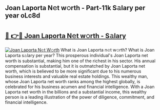 ## Joan Laporta N𝚎t w𝚘rth - Part-11k S𝚊lary per year oLc8d

# <h2><a href="http://gc56yv6.nevu.top/?p=Joan+Laporta">🔗 👉🔴 Joan Laporta N𝚎t w𝚘rth - S𝚊lary</a></h2>

[![Joan Laporta N𝚎t W𝚘rth](https://i.imgur.com/Oavwk0R.jpeg)](http://gc56yv6.nevu.top/?p=Joan+Laporta)
What is Joan Laporta n𝚎t w𝚘rth? What is Joan Laporta s𝚊lary per year?
This prosperous individual's Joan Laporta net worth is substantial, making him one of the richest in his sector. His annual compensation is substantial, but it is outmatched by Joan Laporta net worth, which is believed to be more significant due to his numerous business interests and valuable real estate holdings. This wealthy man, whose Joan Laporta net worth ranks among the highest globally, is celebrated for his business acumen and financial intelligence. With a Joan Laporta net worth in the billions and a substantial income, this wealthy person is a leading illustration of the power of diligence, commitment, and financial intelligence.
